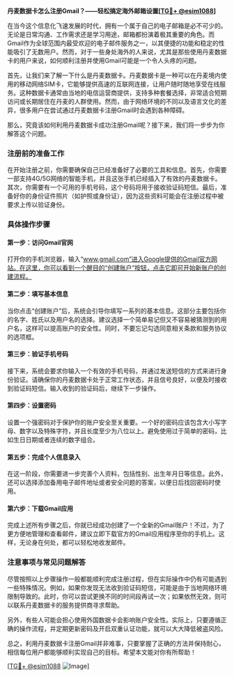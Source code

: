 **丹麦数据卡怎么注册Gmail？——轻松搞定海外邮箱设置[[TG💪+ @esim1088](https://t.me/s/esim1088)]**

在当今这个信息化飞速发展的时代，拥有一个属于自己的电子邮箱是必不可少的。无论是日常沟通、工作需求还是学习用途，邮箱都扮演着极其重要的角色。而Gmail作为全球范围内最受欢迎的电子邮件服务之一，以其便捷的功能和稳定的性能吸引了无数用户。然而，对于一些身处海外的人来说，尤其是那些使用丹麦数据卡的用户来说，如何顺利注册并使用Gmail可能是一个令人头疼的问题。

首先，让我们来了解一下什么是丹麦数据卡。丹麦数据卡是一种可以在丹麦境内使用的移动网络SIM卡，它能够提供高速的互联网连接，让用户随时随地享受在线服务。这种数据卡通常由当地的电信运营商提供，支持多种套餐选择，非常适合短期访问或长期居住在丹麦的人群使用。然而，由于网络环境的不同以及语言文化的差异，很多用户在尝试通过丹麦数据卡注册Gmail时会遇到各种障碍。

那么，究竟该如何利用丹麦数据卡成功注册Gmail呢？接下来，我们将一步步为你解答这个问题。

### 注册前的准备工作

在开始注册之前，你需要确保自己已经准备好了必要的工具和信息。首先，你需要一部支持4G/5G网络的智能手机，并且这张手机已经插入了有效的丹麦数据卡。其次，你需要有一个可用的手机号码，这个号码将用于接收验证码短信。最后，准备好你的身份证件照片（如护照或身份证），因为这些资料可能会在注册过程中被要求上传以验证身份。

### 具体操作步骤

#### 第一步：访问Gmail官网
打开你的手机浏览器，输入“www.gmail.com”进入Google提供的Gmail官方网站。在这里，你可以看到一个醒目的“创建账户”按钮，点击它即可开始新账户的创建流程。

#### 第二步：填写基本信息
当你点击“创建账户”后，系统会引导你填写一系列的基本信息。这部分主要包括你的名字、姓氏以及用户名的选择。建议选择一个简单易记但又不容易被猜测到的用户名，这样可以提高账户的安全性。同时，不要忘记勾选同意相关条款和服务协议的选项框。

#### 第三步：验证手机号码
接下来，系统会要求你输入一个有效的手机号码，并通过发送短信的方式来进行身份验证。请确保你的丹麦数据卡处于正常工作状态，并且信号良好，以便及时接收到验证码短信。输入收到的验证码后，继续下一步操作。

#### 第四步：设置密码
设置一个强密码对于保护你的账户安全至关重要。一个好的密码应该包含大小写字母、数字以及特殊字符，并且长度至少为八位以上。避免使用过于简单的密码，比如生日日期或者连续的数字组合。

#### 第五步：完成个人信息录入
在这一阶段，你需要进一步完善个人资料，包括性别、出生年月日等信息。此外，还可以选择添加备用电子邮件地址或者安全问题的答案，以便日后找回密码时使用。

#### 第六步：下载Gmail应用
完成上述所有步骤之后，你就已经成功创建了一个全新的Gmail账户！不过，为了更方便地管理和查看邮件，建议立即下载官方的Gmail应用程序至你的手机上。这样，无论身在何处，都可以轻松地收发邮件。

### 注意事项与常见问题解答

尽管按照以上步骤操作一般都能顺利完成注册过程，但在实际操作中仍有可能遇到一些特殊情况。例如，如果你发现无法收到验证码短信，可能是由于当地网络环境限制导致的。此时，你可以尝试更换不同的时间段再试一次；如果依然无效，则可以联系丹麦数据卡的服务提供商寻求帮助。

另外，有些人可能会担心使用外国数据卡会影响账户安全性。实际上，只要遵循正确的操作流程，并定期更新密码及开启双重认证功能，就可以大大降低被盗风险。

总之，利用丹麦数据卡注册Gmail并非难事，只要掌握了正确的方法并保持耐心，相信每位用户都能够顺利实现自己的目标。希望本文能对你有所帮助！

[[TG💪+ @esim1088](https://t.me/s/esim1088) ![Image](https://i.postimg.cc/4NQfJmqS/Snipaste-2025-05-13-00-14-12.png)]